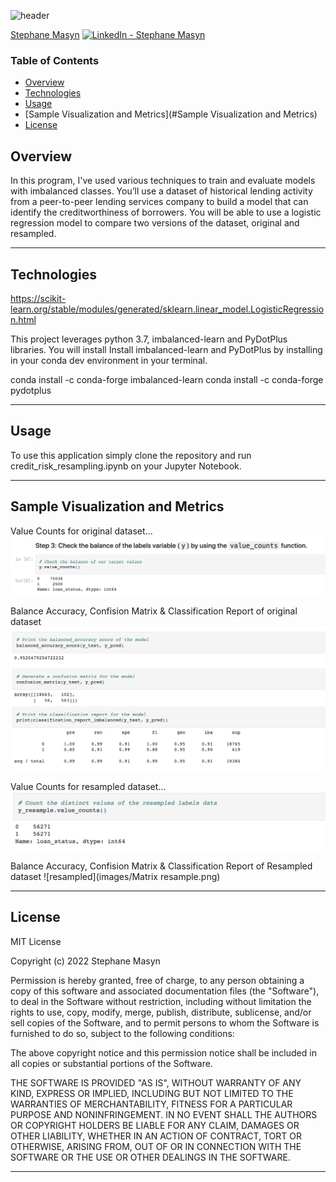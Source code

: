 ![header](https://capsule-render.vercel.app/api?type=waving&color=gradient&width=1000&height=200&section=header&text=Supervised%20Learning%20&fontSize=30&fontColor=black)

<!-- header is made with: https://github.com/kyechan99/capsule-render -->

[Stephane Masyn](https://www.linkedin.com/in/stephane-masyn-35b16817a/) [<img src="https://cdn2.auth0.com/docs/media/connections/linkedin.png" alt="LinkedIn -  Stephane Masyn" width=15/>](https://www.linkedin.com/in/stephane-masyn-35b16817a/)

### Table of Contents

* [Overview](#overview)
* [Technologies](#Technologies)
* [Usage](#Usage)
* [Sample Visualization and Metrics](#Sample Visualization and Metrics)
* [License](#license)  

## Overview

In this program, I've used various techniques to train and evaluate models with imbalanced classes. You’ll use a dataset of historical lending activity from a peer-to-peer lending services company to build a model that can identify the creditworthiness of borrowers. You will be able to use a logistic regression model to compare two versions of the dataset, original and resampled. 

---

## Technologies

https://scikit-learn.org/stable/modules/generated/sklearn.linear_model.LogisticRegression.html

This project leverages python 3.7, imbalanced-learn and PyDotPlus libraries. You will install Install imbalanced-learn and PyDotPlus by installing in your conda dev environment in your terminal.

conda install -c conda-forge imbalanced-learn
conda install -c conda-forge pydotplus

---

## Usage

To use this application simply clone the repository and run credit_risk_resampling.ipynb on your Jupyter Notebook.

---

## Sample Visualization and Metrics

Value Counts for original dataset...
![y_v_cl](images/Value_count.png)

Balance Accuracy, Confision Matrix & Classification Report of original dataset
![original](images/Matrix.png)

Value Counts for resampled dataset...
![y_r_v_cl](images/Value_count_resample.png)

Balance Accuracy, Confision Matrix & Classification Report of Resampled dataset
![resampled](images/Matrix resample.png)

---

## License

MIT License

Copyright (c) 2022 Stephane Masyn

Permission is hereby granted, free of charge, to any person obtaining a copy of this software and associated documentation files (the "Software"), to deal in the Software without restriction, including without limitation the rights to use, copy, modify, merge, publish, distribute, sublicense, and/or sell copies of the Software, and to permit persons to whom the Software is furnished to do so, subject to the following conditions:

The above copyright notice and this permission notice shall be included in all copies or substantial portions of the Software.

THE SOFTWARE IS PROVIDED "AS IS", WITHOUT WARRANTY OF ANY KIND, EXPRESS OR IMPLIED, INCLUDING BUT NOT LIMITED TO THE WARRANTIES OF MERCHANTABILITY, FITNESS FOR A PARTICULAR PURPOSE AND NONINFRINGEMENT. IN NO EVENT SHALL THE AUTHORS OR COPYRIGHT HOLDERS BE LIABLE FOR ANY CLAIM, DAMAGES OR OTHER LIABILITY, WHETHER IN AN ACTION OF CONTRACT, TORT OR OTHERWISE, ARISING FROM, OUT OF OR IN CONNECTION WITH THE SOFTWARE OR THE USE OR OTHER DEALINGS IN THE SOFTWARE.

---
